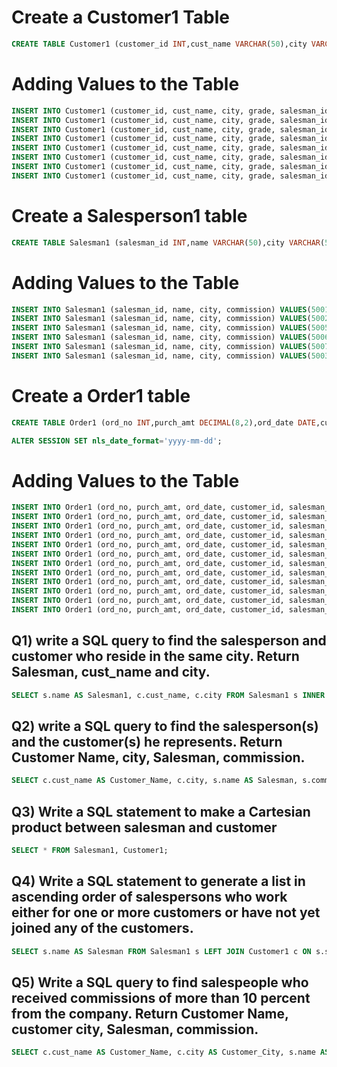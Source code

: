 # Create a Customer1 Table
```sql
CREATE TABLE Customer1 (customer_id INT,cust_name VARCHAR(50),city VARCHAR(50),grade INT,salesman_id INT);
```
# Adding Values to the Table
```sql
INSERT INTO Customer1 (customer_id, cust_name, city, grade, salesman_id) VALUES(3002, 'Nick Rimando', 'New York', 100, 5001);
INSERT INTO Customer1 (customer_id, cust_name, city, grade, salesman_id) VALUES(3007, 'Brad Davis', 'New York', 200, 5001);
INSERT INTO Customer1 (customer_id, cust_name, city, grade, salesman_id) VALUES(3005, 'Graham Zusi', 'California', 200, 5002);
INSERT INTO Customer1 (customer_id, cust_name, city, grade, salesman_id) VALUES(3008, 'Julian Green', 'London', 300, 5002);
INSERT INTO Customer1 (customer_id, cust_name, city, grade, salesman_id) VALUES(3004, 'Fabian Johnson', 'Paris', 300, 5006);
INSERT INTO Customer1 (customer_id, cust_name, city, grade, salesman_id) VALUES(3009, 'Geoff Cameron', 'Berlin', 100, 5003);
INSERT INTO Customer1 (customer_id, cust_name, city, grade, salesman_id) VALUES(3003, 'Jozy Altidor', 'Moscow', 200, 5007);
INSERT INTO Customer1 (customer_id, cust_name, city, grade, salesman_id) VALUES(3001, 'Brad Guzan', 'London', NULL, 5005);
```
# Create a Salesperson1 table
```sql
CREATE TABLE Salesman1 (salesman_id INT,name VARCHAR(50),city VARCHAR(50),commission DECIMAL(4,2));
```
# Adding Values to the Table
```sql
INSERT INTO Salesman1 (salesman_id, name, city, commission) VALUES(5001, 'James Hoog', 'New York', 0.15);
INSERT INTO Salesman1 (salesman_id, name, city, commission) VALUES(5002, 'Nail Knite', 'Paris', 0.13);
INSERT INTO Salesman1 (salesman_id, name, city, commission) VALUES(5005, 'Pit Alex', 'London', 0.11);
INSERT INTO Salesman1 (salesman_id, name, city, commission) VALUES(5006, 'Mc Lyon', 'Paris', 0.14);
INSERT INTO Salesman1 (salesman_id, name, city, commission) VALUES(5007, 'Paul Adam', 'Rome', 0.13);
INSERT INTO Salesman1 (salesman_id, name, city, commission) VALUES(5003, 'Lauson Hen', 'San Jose', 0.12);
```
# Create a Order1 table
```sql
CREATE TABLE Order1 (ord_no INT,purch_amt DECIMAL(8,2),ord_date DATE,customer_id INT,salesman_id INT);
```
```sql
ALTER SESSION SET nls_date_format='yyyy-mm-dd';
```
# Adding Values to the Table
```sql
INSERT INTO Order1 (ord_no, purch_amt, ord_date, customer_id, salesman_id) VALUES (70001, 150.5, '2012-10-05', 3005, 5002);
INSERT INTO Order1 (ord_no, purch_amt, ord_date, customer_id, salesman_id) VALUES (70009, 270.65, '2012-09-10', 3001, 5005);
INSERT INTO Order1 (ord_no, purch_amt, ord_date, customer_id, salesman_id) VALUES (70002, 65.26, '2012-10-05', 3002, 5001);
INSERT INTO Order1 (ord_no, purch_amt, ord_date, customer_id, salesman_id) VALUES (70004, 110.5, '2012-08-17', 3009, 5003);
INSERT INTO Order1 (ord_no, purch_amt, ord_date, customer_id, salesman_id) VALUES (70007, 948.5, '2012-09-10', 3005, 5002);
INSERT INTO Order1 (ord_no, purch_amt, ord_date, customer_id, salesman_id) VALUES (70005, 2400.6, '2012-07-27', 3007, 5001);
INSERT INTO Order1 (ord_no, purch_amt, ord_date, customer_id, salesman_id) VALUES (70008, 5760, '2012-09-10', 3002, 5001);
INSERT INTO Order1 (ord_no, purch_amt, ord_date, customer_id, salesman_id) VALUES (70010, 1983.43, '2012-10-10', 3004, 5006);
INSERT INTO Order1 (ord_no, purch_amt, ord_date, customer_id, salesman_id) VALUES (70003, 2480.4, '2012-10-10', 3009, 5003);
INSERT INTO Order1 (ord_no, purch_amt, ord_date, customer_id, salesman_id) VALUES (70012, 250.45, '2012-06-27', 3008, 5002);
INSERT INTO Order1 (ord_no, purch_amt, ord_date, customer_id, salesman_id) VALUES (70011, 75.29, '2012-08-17', 3003, 5007);
INSERT INTO Order1 (ord_no, purch_amt, ord_date, customer_id, salesman_id) VALUES (70013, 3045.6, '2012-04-25', 3002, 5001);
```
## Q1) write a SQL query to find the salesperson and customer who reside in the same city. Return Salesman, cust_name and city.
```sql
SELECT s.name AS Salesman1, c.cust_name, c.city FROM Salesman1 s INNER JOIN Customer1 c ON s.city = c.city;
```

## Q2) write a SQL query to find the salesperson(s) and the customer(s) he represents. Return Customer Name, city, Salesman, commission.
```sql
SELECT c.cust_name AS Customer_Name, c.city, s.name AS Salesman, s.commission FROM Customer1 c INNER JOIN Salesman1 s ON c.salesman_id = s.salesman_id;
```

## Q3) Write a SQL statement to make a Cartesian product between salesman and customer
```sql
SELECT * FROM Salesman1, Customer1;
```

## Q4) Write a SQL statement to generate a list in ascending order of salespersons who work either for one or more customers or have not yet joined any of the customers.
```sql
SELECT s.name AS Salesman FROM Salesman1 s LEFT JOIN Customer1 c ON s.salesman_id = c.salesman_id WHERE c.salesman_id IS NOT NULL OR c.salesman_id IS NULL ORDER BY s.name ASC;
```

## Q5) Write a SQL query to find salespeople who received commissions of more than 10 percent from the company. Return Customer Name, customer city, Salesman, commission.
```sql
SELECT c.cust_name AS Customer_Name, c.city AS Customer_City, s.name AS Salesman, s.commission FROM Customer1 c JOIN Salesman1 s ON c.salesman_id = s.salesman_id WHERE s.commission > 0.1 ORDER BY s.name ASC;
```